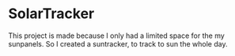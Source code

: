 # SolarTracker
This project is made because I only had a limited space for the my sunpanels. So I created a suntracker, to track to sun the whole day.
